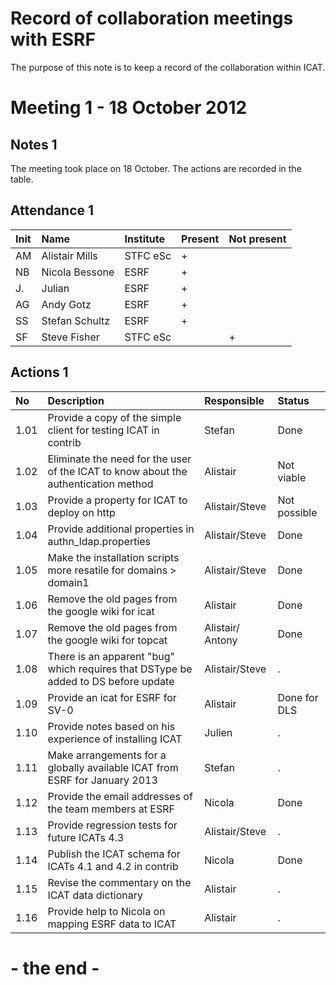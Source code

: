 

# Record of collaboration meetings with ESRF #

The purpose of this note is to keep a record of the collaboration within ICAT.

# Meeting 1 - 18 October 2012 #

## Notes 1 ##

The meeting took place on 18 October.  The actions are recorded in the table.

## Attendance 1 ##

|Init |Name                         | Institute                  |     Present  | Not present |
|:----|:----------------------------|:---------------------------|:-------------|:------------|
|AM   |Alistair Mills               | STFC eSc                   |     +        |             |
|NB   |Nicola Bessone               | ESRF                       |     +        |             |
|J.   |Julian                       | ESRF                       |     +        |             |
|AG   |Andy Gotz                    | ESRF                       |     +        |             |
|SS   |Stefan Schultz               | ESRF                       |     +        |             |
|SF   |Steve Fisher                 | STFC eSc                   |              |      +      |

## Actions 1 ##

| No  | Description                                                                             | Responsible      |         Status|
|:----|:----------------------------------------------------------------------------------------|:-----------------|:--------------|
| 1.01| Provide a copy of the simple client for testing ICAT in contrib                         | Stefan           |           Done|
| 1.02| Eliminate the need for the user of the ICAT to know about the authentication method     | Alistair         |     Not viable|
| 1.03| Provide a property for ICAT to deploy on http                                           | Alistair/Steve   |   Not possible|
| 1.04| Provide additional properties in authn\_ldap.properties                                  | Alistair/Steve   |           Done|
| 1.05| Make the installation scripts more resatile for domains > domain1                       | Alistair/Steve   |           Done|
| 1.06| Remove the old pages from the google wiki for icat                                      | Alistair         |           Done|
| 1.07| Remove the old pages from the google wiki for topcat                                    | Alistair/ Antony |           Done|
| 1.08| There is an apparent "bug" which requires that DSType be added to DS before update      | Alistair/Steve   |              .|
| 1.09| Provide an icat for ESRF for SV-0                                                       | Alistair         |   Done for DLS|
| 1.10| Provide notes based on his experience of installing ICAT                                | Julien           |              .|
| 1.11| Make arrangements for a globally available ICAT from ESRF  for January 2013             | Stefan           |              .|
| 1.12| Provide the email addresses of the team members at ESRF                                 | Nicola           |           Done|
| 1.13| Provide regression tests for future ICATs 4.3                                           | Alistair/Steve   |              .|
| 1.14| Publish the ICAT  schema for ICATs 4.1 and 4.2 in contrib                               | Nicola           |           Done|
| 1.15| Revise the commentary on the ICAT data dictionary                                       | Alistair         |              .|
| 1.16| Provide help to Nicola on mapping ESRF data to ICAT                                     | Alistair         |              .|

# - the end - #